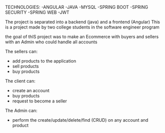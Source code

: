 TECHNOLOGIES:
-ANGULAR
-JAVA
-MYSQL
-SPRING BOOT
-SPRING SECURITY
-SPRING WEB
-JWT

The project is separated into a backend (java) and a frontend (Angular)
This is a project made by two college students in the software engineer program

the goal of thIS project was to make an Ecommerce with buyers and sellers with an Admin who could handle all accounts

The sellers can:
- add products to the application
- sell products
- buy products

The client can:
 - create an account
 - buy products
 - request to become a seller
 
 The Admin can:
 - perform the create/update/delete/find (CRUD) on any account and product
